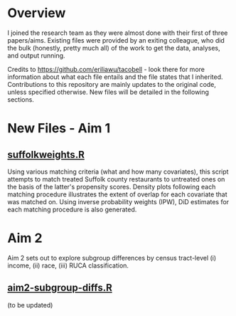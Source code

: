 # Overview
I joined the research team as they were almost done with their first of three papers/aims. Existing files were provided by an exiting colleague, who did the bulk (honestly, pretty much all) of the work to get the data, analyses, and output running. 

Credits to https://github.com/eriliawu/tacobell - look there for more information about what each file entails and the file states that I inherited. Contributions to this repository are mainly updates to the original code, unless specified otherwise. New files will be detailed in the following sections.

# New Files - Aim 1

## [suffolkweights.R](https://github.com/lloydheng/tacobell/blob/main/suffolkweights.R)
Using various matching criteria (what and how many covariates), this script attempts to match treated Suffolk county restaurants to untreated ones on the basis of the latter's propensity scores. Density plots following each matching procedure illustrates the extent of overlap for each covariate that was matched on. Using inverse probability weights (IPW), DiD estimates for each matching procedure is also generated.

# Aim 2
Aim 2 sets out to explore subgroup differences by census tract-level (i) income, (ii) race, (iii) RUCA classification.

## [aim2-subgroup-diffs.R](https://github.com/lloydheng/tacobell/blob/main/aim2-subgroup-diffs.R)
(to be updated)
